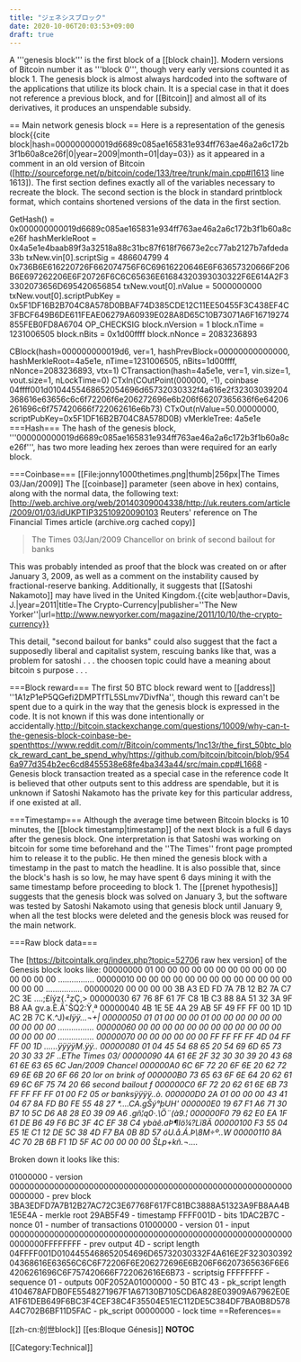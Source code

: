 ```yaml
---
title: "ジェネシスブロック"
date: 2020-10-06T20:03:53+09:00
draft: true
---
```


A '''genesis block''' is the first block of a [[block chain]]. Modern versions of Bitcoin number it as '''block 0''', though very early versions counted it as block 1. The genesis block is almost always hardcoded into the software of the applications that utilize its block chain. It is a special case in that it does not reference a previous block, and for [[Bitcoin]] and almost all of its derivatives, it produces an unspendable subsidy.

== Main network genesis block ==
Here is a representation of the genesis block<ref name="block">{{cite block|hash=000000000019d6689c085ae165831e934ff763ae46a2a6c172b3f1b60a8ce26f|0|year=2009|month=01|day=03}}</ref> as it appeared in a comment in an old version of Bitcoin ([http://sourceforge.net/p/bitcoin/code/133/tree/trunk/main.cpp#l1613 line 1613]). The first section defines exactly all of the variables necessary to recreate the block. The second section is the block in standard printblock format, which contains shortened versions of the data in the first section.

 GetHash()      = 0x000000000019d6689c085ae165831e934ff763ae46a2a6c172b3f1b60a8ce26f
 hashMerkleRoot = 0x4a5e1e4baab89f3a32518a88c31bc87f618f76673e2cc77ab2127b7afdeda33b
 txNew.vin[0].scriptSig     = 486604799 4 0x736B6E616220726F662074756F6C69616220646E6F63657320666F206B6E697262206E6F20726F6C6C65636E61684320393030322F6E614A2F33302073656D695420656854
 txNew.vout[0].nValue       = 5000000000
 txNew.vout[0].scriptPubKey = 0x5F1DF16B2B704C8A578D0BBAF74D385CDE12C11EE50455F3C438EF4C3FBCF649B6DE611FEAE06279A60939E028A8D65C10B73071A6F16719274855FEB0FD8A6704 OP_CHECKSIG
 block.nVersion = 1
 block.nTime    = 1231006505
 block.nBits    = 0x1d00ffff
 block.nNonce   = 2083236893
 
 CBlock(hash=000000000019d6, ver=1, hashPrevBlock=00000000000000, hashMerkleRoot=4a5e1e, nTime=1231006505, nBits=1d00ffff, nNonce=2083236893, vtx=1)
   CTransaction(hash=4a5e1e, ver=1, vin.size=1, vout.size=1, nLockTime=0)
     CTxIn(COutPoint(000000, -1), coinbase 04ffff001d0104455468652054696d65732030332f4a616e2f32303039204368616e63656c6c6f72206f6e206272696e6b206f66207365636f6e64206261696c6f757420666f722062616e6b73)
     CTxOut(nValue=50.00000000, scriptPubKey=0x5F1DF16B2B704C8A578D0B)
   vMerkleTree: 4a5e1e
===Hash===
The hash of the genesis block, '''000000000019d6689c085ae165831e934ff763ae46a2a6c172b3f1b60a8ce26f''',<ref name="block"/> has two more leading hex zeroes than were required for an early block.

===Coinbase===
[[File:jonny1000thetimes.png|thumb|256px|The Times 03/Jan/2009]]
The [[coinbase]] parameter (seen above in hex) contains, along with the normal data, the following text:<ref>[http://web.archive.org/web/20140309004338/http://uk.reuters.com/article/2009/01/03/idUKPTIP32510920090103 Reuters' reference on The Financial Times article (archive.org cached copy)]</ref>

<blockquote>The Times 03/Jan/2009 Chancellor on brink of second bailout for banks<ref name="block"/></blockquote>

This was probably intended as proof that the block was created on or after January 3, 2009, as well as a comment on the instability caused by fractional-reserve banking. Additionally, it suggests that [[Satoshi Nakamoto]] may have lived in the United Kingdom.<ref>{{cite web|author=Davis, J.|year=2011|title=The Crypto-Currency|publisher=''The New Yorker''|url=http://www.newyorker.com/magazine/2011/10/10/the-crypto-currency}}</ref>


This detail, "second bailout for banks" could also suggest that the fact a supposedly liberal and capitalist system, rescuing banks like that, was a problem for satoshi . . . the choosen topic could have a meaning about bitcoin s purpose . . .

===Block reward===
The first 50 BTC block reward went to [[address]] ''1A1zP1eP5QGefi2DMPTfTL5SLmv7DivfNa'',<ref name="block"/> though this reward can't be spent due to a quirk in the way that the genesis block is expressed in the code. It is not known if this was done intentionally or accidentally.<ref>http://bitcoin.stackexchange.com/questions/10009/why-can-t-the-genesis-block-coinbase-be-spent</ref><ref>https://www.reddit.com/r/Bitcoin/comments/1nc13r/the_first_50btc_block_reward_cant_be_spend_why/</ref><ref>https://github.com/bitcoin/bitcoin/blob/9546a977d354b2ec6cd8455538e68fe4ba343a44/src/main.cpp#L1668 - Genesis block transaction treated as a special case in the reference code</ref> It is believed that other outputs sent to this address are spendable, but it is unknown if Satoshi Nakamoto has the private key for this particular address, if one existed at all.

===Timestamp===
Although the average time between Bitcoin blocks is 10 minutes, the [[block timestamp|timestamp]] of the next block is a full 6 days after the genesis block. One interpretation is that Satoshi was working on bitcoin for some time beforehand and the ''The Times'' front page prompted him to release it to the public. He then mined the genesis block with a timestamp in the past to match the headline. It is also possible that, since the block's hash is so low, he may have spent 6 days mining it with the same timestamp before proceeding to block 1. The [[prenet hypothesis]] suggests that the genesis block was solved on January 3, but the software was tested by Satoshi Nakamoto using that genesis block until January 9, when all the test blocks were deleted and the genesis block was reused for the main network.

===Raw block data===

The [https://bitcointalk.org/index.php?topic=52706 raw hex version] of the Genesis block looks like:
 00000000   01 00 00 00 00 00 00 00  00 00 00 00 00 00 00 00   ................
 00000010   00 00 00 00 00 00 00 00  00 00 00 00 00 00 00 00   ................
 00000020   00 00 00 00 3B A3 ED FD  7A 7B 12 B2 7A C7 2C 3E   ....;£íýz{.²zÇ,>
 00000030   67 76 8F 61 7F C8 1B C3  88 8A 51 32 3A 9F B8 AA   gv.a.È.ÃˆŠQ2:Ÿ¸ª
 00000040   4B 1E 5E 4A 29 AB 5F 49  FF FF 00 1D 1D AC 2B 7C   K.^J)«_Iÿÿ...¬+|
 00000050   01 01 00 00 00 01 00 00  00 00 00 00 00 00 00 00   ................
 00000060   00 00 00 00 00 00 00 00  00 00 00 00 00 00 00 00   ................
 00000070   00 00 00 00 00 00 FF FF  FF FF 4D 04 FF FF 00 1D   ......ÿÿÿÿM.ÿÿ..
 00000080   01 04 45 54 68 65 20 54  69 6D 65 73 20 30 33 2F   ..EThe Times 03/
 00000090   4A 61 6E 2F 32 30 30 39  20 43 68 61 6E 63 65 6C   Jan/2009 Chancel
 000000A0   6C 6F 72 20 6F 6E 20 62  72 69 6E 6B 20 6F 66 20   lor on brink of 
 000000B0   73 65 63 6F 6E 64 20 62  61 69 6C 6F 75 74 20 66   second bailout f
 000000C0   6F 72 20 62 61 6E 6B 73  FF FF FF FF 01 00 F2 05   or banksÿÿÿÿ..ò.
 000000D0   2A 01 00 00 00 43 41 04  67 8A FD B0 FE 55 48 27   *....CA.gŠý°þUH'
 000000E0   19 67 F1 A6 71 30 B7 10  5C D6 A8 28 E0 39 09 A6   .gñ¦q0·.\Ö¨(à9.¦
 000000F0   79 62 E0 EA 1F 61 DE B6  49 F6 BC 3F 4C EF 38 C4   ybàê.aÞ¶Iö¼?Lï8Ä
 00000100   F3 55 04 E5 1E C1 12 DE  5C 38 4D F7 BA 0B 8D 57   óU.å.Á.Þ\8M÷º..W
 00000110   8A 4C 70 2B 6B F1 1D 5F  AC 00 00 00 00            ŠLp+kñ._¬....

Broken down it looks like this:

 01000000 - version
 0000000000000000000000000000000000000000000000000000000000000000 - prev block
 3BA3EDFD7A7B12B27AC72C3E67768F617FC81BC3888A51323A9FB8AA4B1E5E4A - merkle root
 29AB5F49 - timestamp
 FFFF001D - bits
 1DAC2B7C - nonce
 01 - number of transactions
 01000000 - version
 01 - input
 0000000000000000000000000000000000000000000000000000000000000000FFFFFFFF - prev output
 4D - script length
 04FFFF001D0104455468652054696D65732030332F4A616E2F32303039204368616E63656C6C6F72206F6E206272696E6B206F66207365636F6E64206261696C6F757420666F722062616E6B73 - scriptsig
 FFFFFFFF - sequence
 01 - outputs
 00F2052A01000000 - 50 BTC
 43 - pk_script length
 4104678AFDB0FE5548271967F1A67130B7105CD6A828E03909A67962E0EA1F61DEB649F6BC3F4CEF38C4F35504E51EC112DE5C384DF7BA0B8D578A4C702B6BF11D5FAC - pk_script
 00000000 - lock time
==References==
<references/>

[[zh-cn:创世block]]
[[es:Bloque Génesis]]
__NOTOC__

[[Category:Technical]]
